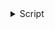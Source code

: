<details>
  <summary>Script</summary>
`CFWIP`
```
bash <(curl -fsSL https://raw.githubusercontent.com/FarhadElahi/CF/main/CFWIP/install.sh)
```
`CFIP`
```
curl https://raw.githubusercontent.com/FarhadElahi/CF/main/CFIP/cf.sh -o cf.sh && chmod +x cf.sh && ./cf.sh
```
`CFW`
```
bash <(curl -fsSL https://raw.githubusercontent.com/FarhadElahi/CF/main/CFW/termux.sh)
```
`CFW+`
```
wget https://raw.githubusercontent.com/FarhadElahi/CF/main/CFW%2B/w.py -O w.py && ls &&chmod +x w.py && python w.py
```
`CFZ`
```
 <details>
  <summary>Settings</summary>
curl -sL "https://api.zeroteam.top/warp?format=sing-box" | grep -Eo --color=never '"2606:4700:[0-9a-f:]+/128"|"private_key":"[0-9a-zA-Z\/+]+="|"reserved":\[[0-9]+(,[0-9]+){2}\]'
```
`-v`: Enable verbose logging [./warp-plus-go]
`-b`: Set the SOCKS bind address (default: `127.0.0.1:8086`)
`-c`: Path to the Warp configuration file
`-e`: Specify the Warp endpoint IP
`-k`: Your Warp license key
`-gool`: enable warp in warp 
`-country`: ISO 3166-1 alpha-2 country code for Psiphon.
`-cfon`: Enable Psiphon over Warp.
`-rtt`: scanner rtt threshold, default is `1000`
 <details>
  <summary>Country</summary>

  🇦🇹 Austria
```
m -cfon -country AT
```
🇧🇪 Belgium
```
m -cfon -country BE
```
🇧🇬 Bulgaria
```
m -cfon -country BG
```
🇧🇷 Brazil
```
m -cfon -country BR
```
🇨🇦 Canada
```
m -cfon -country CA
```
🇨🇭 Switzerland
```
m -cfon -country CH
```
🇨🇿 Czech Republic
```
m -cfon -country CZ
```
🇩🇪 Germany
```
m -cfon -country DE
```
🇩🇰 Denmark
```
m -cfon -country DK
```
🇪🇪 Estonia
```
m -cfon -country EE
```
🇪🇸 Spain
```
warp -cfon -country ES
```
🇫🇮 Finland
```
warp -cfon -country FI
```
🇫🇷 France
```
warp -cfon -country FR
```
🇭🇺 Hungary
```
warp -cfon -country HU
```
🇮🇪 Ireland
```
warp -cfon -country IE
```
🇮🇳 India
```
warp -cfon -country IN
```
🇮🇹 Italy
```
warp -cfon -country IT
```
🇯🇵 Japan
```
warp -cfon -country JP
```
🇱🇻 Latvia
```
warp -cfon -country LV
```
🇳🇱 Netherlands
```
warp -cfon -country NL
```
🇳🇴 Norway
```
warp -cfon -country NO
```
🇵🇱 Poland
```
warp -cfon -country PL
```
🇷🇴 Romania
```
warp -cfon -country RO
```
🇷🇸 Serbia
```
warp -cfon -country RS
```
🇸🇪 Sweden
```
warp -cfon -country SE
```
🇸🇬 Singapore
```
warp -cfon -country SG
```
# `🇸🇰 Slovakia`
```
warp -cfon -country SK
```
___
# 🇺🇦 Ukraine
```
warp -cfon -country UA
```
___
🇬🇧 `United Kingdom`
```
warp -cfon -country GB
```
## `🇺🇲 United States`
```
warp -cfon -country US
```

